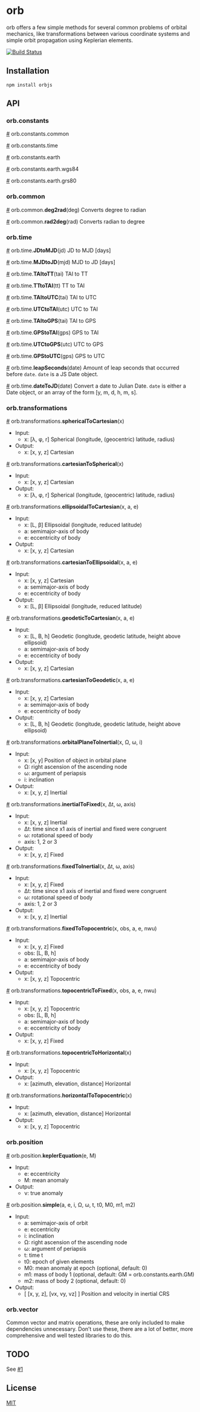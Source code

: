 # orb

orb offers a few simple methods for several common problems of orbital mechanics, like transformations between various coordinate systems and simple orbit propagation using Keplerian elements.

[![Build Status](https://travis-ci.org/benelsen/orb.png)](https://travis-ci.org/benelsen/orb)

## Installation

	npm install orbjs

## API

### orb.constants
[#](src/constants/common.js#L1) orb.constants.common

[#](src/constants/time.js#L8) orb.constants.time

[#](src/constants/earth.js#L4) orb.constants.earth

[#](src/constants/earth.js#L18) orb.constants.earth.wgs84

[#](src/constants/earth.js#L29) orb.constants.earth.grs80

### orb.common
[#](src/common/angular.js#L3) orb.common.**deg2rad**(deg) Converts degree to radian

[#](src/common/angular.js#L7) orb.common.**rad2deg**(rad) Converts radian to degree

### orb.time
[#](src/time/conversions.js#L11) orb.time.**JDtoMJD**(jd) JD to MJD [days]

[#](src/time/conversions.js#L15) orb.time.**MJDtoJD**(mjd) MJD to JD [days]

[#](src/time/conversions.js#L21) orb.time.**TAItoTT**(tai) TAI to TT

[#](src/time/conversions.js#L26) orb.time.**TTtoTAI**(tt) TT to TAI

[#](src/time/conversions.js#L31) orb.time.**TAItoUTC**(tai) TAI to UTC

[#](src/time/conversions.js#L36) orb.time.**UTCtoTAI**(utc) UTC to TAI

[#](src/time/conversions.js#L41) orb.time.**TAItoGPS**(tai) TAI to GPS

[#](src/time/conversions.js#L46) orb.time.**GPStoTAI**(gps) GPS to TAI

[#](src/time/conversions.js#L51) orb.time.**UTCtoGPS**(utc) UTC to GPS

[#](src/time/conversions.js#L56) orb.time.**GPStoUTC**(gps) GPS to UTC

[#](src/time/leapSeconds.js#L29) orb.time.**leapSeconds**(date) Amount of leap seconds that occurred before `date`. `date` is a JS Date object.

[#](src/time/dateToJD.js#L2) orb.time.**dateToJD**(date) Convert a date to Julian Date. `date` is either a Date object, or an array of the form [y, m, d, h, m, s].

### orb.transformations
[#](src/transformations/spherical.js#L2) orb.transformations.**sphericalToCartesian**(x)

- Input:
	* x: [λ, φ, r] Spherical (longitude, (geocentric) latitude, radius)
- Output:
	* x: [x, y, z] Cartesian

[#](src/transformations/spherical.js#L13) orb.transformations.**cartesianToSpherical**(x)

- Input:
	* x: [x, y, z] Cartesian
- Output:
	* x: [λ, φ, r] Spherical (longitude, (geocentric) latitude, radius)

[#](src/transformations/ellipsoidal.js#L4) orb.transformations.**ellipsoidalToCartesian**(x, a, e)

- Input:
	* x: [L, β] Ellipsoidal (longitude, reduced latitude)
	* a: semimajor-axis of body
	* e: eccentricity of body
- Output:
	* x: [x, y, z] Cartesian

[#](src/transformations/ellipsoidal.js#L21) orb.transformations.**cartesianToEllipsoidal**(x, a, e)

- Input:
	* x: [x, y, z] Cartesian
	* a: semimajor-axis of body
	* e: eccentricity of body
- Output:
	* x: [L, β] Ellipsoidal (longitude, reduced latitude)

[#](src/transformations/geodetic.js#L4) orb.transformations.**geodeticToCartesian**(x, a, e)

- Input:
	* x: [L, B, h] Geodetic (longitude, geodetic latitude, height above ellipsoid)
	* a: semimajor-axis of body
	* e: eccentricity of body
- Output:
	* x: [x, y, z] Cartesian

[#](src/transformations/geodetic.js#L21) orb.transformations.**cartesianToGeodetic**(x, a, e)

- Input:
	* x: [x, y, z] Cartesian
	* a: semimajor-axis of body
	* e: eccentricity of body
- Output:
	* x: [L, B, h] Geodetic (longitude, geodetic latitude, height above ellipsoid)

[#](src/transformations/orbitalPlaneToInertial.js#L3) orb.transformations.**orbitalPlaneToInertial**(x, Ω, ω, i)

- Input:
	* x: [x, y] Position of object in orbital plane
	* Ω: right ascension of the ascending node
	* ω: argument of periapsis
	* i: inclination
- Output:
	* x: [x, y, z] Inertial

[#](src/transformations/inertialToFixed.js#L4) orb.transformations.**inertialToFixed**(x, Δt, ω, axis)

- Input:
	* x: [x, y, z] Inertial
	* Δt: time since x1 axis of inertial and fixed were congruent
	* ω: rotational speed of body
	* axis: 1, 2 or 3
- Output:
	* x: [x, y, z] Fixed

[#](src/transformations/inertialToFixed.js#L12) orb.transformations.**fixedToInertial**(x, Δt, ω, axis)

- Input:
	* x: [x, y, z] Fixed
	* Δt: time since x1 axis of inertial and fixed were congruent
	* ω: rotational speed of body
	* axis: 1, 2 or 3
- Output:
	* x: [x, y, z] Inertial

[#](src/transformations/fixedToTopocentric.js#L6) orb.transformations.**fixedToTopocentric**(x, obs, a, e, nwu)

- Input:
	* x: [x, y, z] Fixed
	* obs: [L, B, h]
	* a: semimajor-axis of body
	* e: eccentricity of body
- Output:
	* x: [x, y, z] Topocentric

[#](src/transformations/fixedToTopocentric.js#L40) orb.transformations.**topocentricToFixed**(x, obs, a, e, nwu)

- Input:
	* x: [x, y, z] Topocentric
	* obs: [L, B, h]
	* a: semimajor-axis of body
	* e: eccentricity of body
- Output:
	* x: [x, y, z] Fixed

[#](src/transformations/topocentricToHorizontal.js#L5) orb.transformations.**topocentricToHorizontal**(x)

- Input:
	* x: [x, y, z] Topocentric
- Output:
	* x: [azimuth, elevation, distance] Horizontal

[#](src/transformations/topocentricToHorizontal.js#L21) orb.transformations.**horizontalToTopocentric**(x)

- Input:
	* x: [azimuth, elevation, distance] Horizontal
- Output:
	* x: [x, y, z] Topocentric

### orb.position
[#](src/position/keplerEquation.js#L1) orb.position.**keplerEquation**(e, M)

- Input:
	* e: eccentricity
	* M: mean anomaly
- Output:
	* ν: true anomaly

[#](src/position/simple.js#L5) orb.position.**simple**(a, e, i, Ω, ω, t, t0, M0, m1, m2)

- Input:
	* a: semimajor-axis of orbit
	* e: eccentricity
	* i: inclination
	* Ω: right ascension of the ascending node
	* ω: argument of periapsis
	* t: time t
	* t0: epoch of given elements
	* M0: mean anomaly at epoch (optional, default: 0)
	* m1: mass of body 1 (optional, default: GM = orb.constants.earth.GM)
	* m2: mass of body 2 (optional, default: 0)
- Output:
	* [ [x, y, z], [vx, vy, vz] ] Position and velocity in inertial CRS

### orb.vector
Common vector and matrix operations, these are only included to make dependencies unnecessary.
Don’t use these, there are a lot of better, more comprehensive and well tested libraries to do this.

## TODO

See [#1](https://github.com/benelsen/orb/issues/1)

## License

  [MIT](LICENSE)
